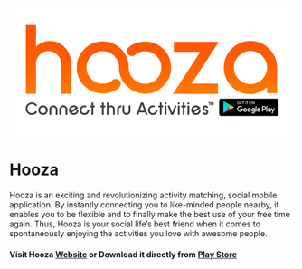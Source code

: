 ![Hooza logo](https://github.com/andreasioannoutech/Hooza/blob/master/hooza_logo.png)
# Hooza
Hooza is an exciting and revolutionizing activity matching, social mobile application. By instantly connecting you to like-minded people nearby, it enables you to be flexible and to finally make the best use of your free time again. Thus, Hooza is your social life’s best friend when it comes to spontaneously enjoying the activities you love with awesome people.
#### Visit Hooza [Website](https://www.gethooza.com) or Download it directly from [Play Store](https://goo.gl/xWz3Xm)
